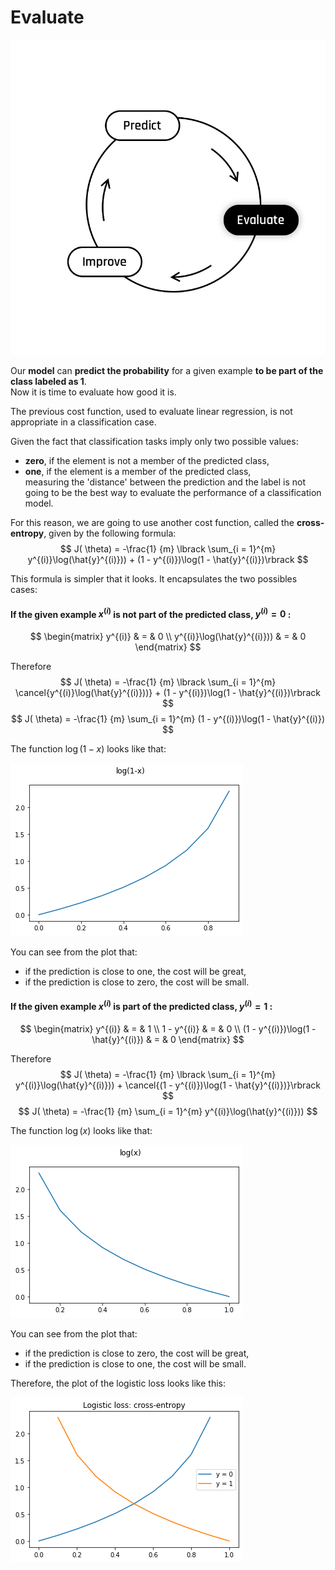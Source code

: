 # Evaluate

  <img src="../../day00/assets/Evaluate.png"/>  

Our **model** can **predict the probability** for a given example **to be part of the class labeled as 1**.  
Now it is time to evaluate how good it is.  

The previous cost function, used to evaluate linear regression, is not appropriate in a classification case.  

Given the fact that classification tasks imply only two possible values:
- **zero**, if the element is not a member of the predicted class,
- **one**, if the element is a member of the predicted class,  
  measuring the 'distance' between the prediction and the label is not going to be the best way to evaluate the performance of a classification  model.

For this reason, we are going to use another cost function, called the **cross-entropy**, given by the following formula:  
$$
J( \theta) = -\frac{1} {m} \lbrack \sum_{i = 1}^{m} y^{(i)}\log(\hat{y}^{(i)})) + (1 - y^{(i)})\log(1 - \hat{y}^{(i)})\rbrack
$$

This formula is simpler that it looks. It encapsulates the two possibles cases:  
#### If the given example $x^{(i)}$ is not part of the predicted class, $y^{(i)} = 0$ :  
$$
\begin{matrix}
y^{(i)} & = & 0 \\
y^{(i)}\log(\hat{y}^{(i)})) & = & 0   
\end{matrix}
$$

Therefore 
$$
J( \theta) = -\frac{1} {m} \lbrack \sum_{i = 1}^{m} \cancel{y^{(i)}\log(\hat{y}^{(i)}))} + (1 - y^{(i)})\log(1 - \hat{y}^{(i)})\rbrack
$$
$$
J( \theta) = -\frac{1} {m} \sum_{i = 1}^{m} (1 - y^{(i)})\log(1 - \hat{y}^{(i)})
$$

The function $\log(1 - x)$ looks like that: 

  <img src="../../day00/assets/log_1-x.png"/>  


You can see from the plot that: 
- if the prediction is close to one, the cost will be great, 
- if the prediction is close to zero, the cost will be small.  



#### If the given example $x^{(i)}$ is part of the predicted class, $y^{(i)} = 1$ :  
$$
\begin{matrix}
y^{(i)} & = & 1 \\
1 - y^{(i)} & = & 0 \\ 
(1 - y^{(i)})\log(1 - \hat{y}^{(i)}) & = & 0     
\end{matrix}
$$

Therefore 
$$
J( \theta) = -\frac{1} {m} \lbrack \sum_{i = 1}^{m} y^{(i)}\log(\hat{y}^{(i)})) + \cancel{(1 - y^{(i)})\log(1 - \hat{y}^{(i)})}\rbrack
$$
$$
J( \theta) = -\frac{1} {m} \sum_{i = 1}^{m} y^{(i)}\log(\hat{y}^{(i)}))
$$

The function $\log(x)$ looks like that: 

  <img src="../../day00/assets/log_x.png"/>  


You can see from the plot that: 
- if the prediction is close to zero, the cost will be great, 
- if the prediction is close to one, the cost will be small.  


Therefore, the plot of the logistic loss looks like this:   

  <img src="../../day00/assets/log_loss.png"/>  
